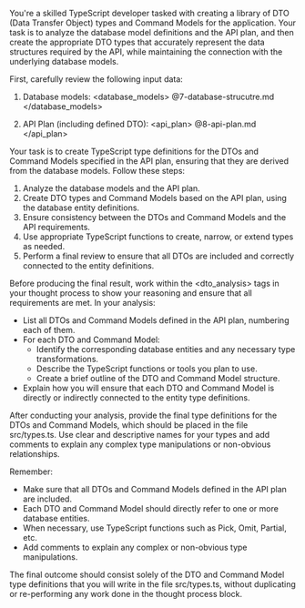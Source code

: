 You're a skilled TypeScript developer tasked with creating a library of DTO (Data Transfer Object) types and Command Models for the application. Your task is to analyze the database model definitions and the API plan, and then create the appropriate DTO types that accurately represent the data structures required by the API, while maintaining the connection with the underlying database models.

First, carefully review the following input data:

1. Database models:
   <database_models>
   @7-database-strucutre.md
   </database_models>

2. API Plan (including defined DTO):
   <api_plan>
   @8-api-plan.md
   </api_plan>

Your task is to create TypeScript type definitions for the DTOs and Command Models specified in the API plan, ensuring that they are derived from the database models. Follow these steps:

1. Analyze the database models and the API plan.
2. Create DTO types and Command Models based on the API plan, using the database entity definitions.
3. Ensure consistency between the DTOs and Command Models and the API requirements.
4. Use appropriate TypeScript functions to create, narrow, or extend types as needed.
5. Perform a final review to ensure that all DTOs are included and correctly connected to the entity definitions.

Before producing the final result, work within the <dto_analysis> tags in your thought process to show your reasoning and ensure that all requirements are met. In your analysis:

- List all DTOs and Command Models defined in the API plan, numbering each of them.
- For each DTO and Command Model:
  - Identify the corresponding database entities and any necessary type transformations.
  - Describe the TypeScript functions or tools you plan to use.
  - Create a brief outline of the DTO and Command Model structure.
- Explain how you will ensure that each DTO and Command Model is directly or indirectly connected to the entity type definitions.

After conducting your analysis, provide the final type definitions for the DTOs and Command Models, which should be placed in the file src/types.ts. Use clear and descriptive names for your types and add comments to explain any complex type manipulations or non-obvious relationships.

Remember:

- Make sure that all DTOs and Command Models defined in the API plan are included.
- Each DTO and Command Model should directly refer to one or more database entities.
- When necessary, use TypeScript functions such as Pick, Omit, Partial, etc.
- Add comments to explain any complex or non-obvious type manipulations.

The final outcome should consist solely of the DTO and Command Model type definitions that you will write in the file src/types.ts, without duplicating or re-performing any work done in the thought process block.
